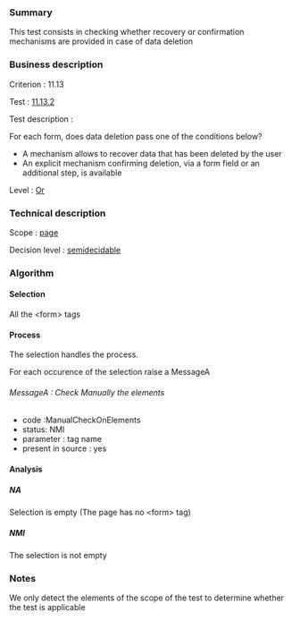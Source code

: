 ### Summary

This test consists in checking whether recovery or confirmation
mechanisms are provided in case of data deletion

### Business description

Criterion : 11.13

Test : [11.13.2](http://www.accessiweb.org/index.php/accessiweb-22-english-version.html#test-11-13-2)

Test description :

For each form, does data deletion pass one of the conditions below?

-   A mechanism allows to recover data that has been deleted by the user
-   An explicit mechanism confirming deletion, via a form field or an
    additional step, is available

Level : [Or](/en/category/rules-design/accessiweb-11/level/or)

### Technical description

Scope : [page](/en/category/rules-design/accessiweb-11/scope/page)

Decision level :
[semidecidable](/en/category/rules-design/accessiweb-11/decision-level/semidecidable)

### Algorithm

#### Selection

All the <form\> tags

#### Process

The selection handles the process.

For each occurence of the selection raise a MessageA

###### MessageA : Check Manually the elements

-   code :ManualCheckOnElements
-   status: NMI
-   parameter : tag name
-   present in source : yes

#### Analysis

##### NA

Selection is empty (The page has no <form\> tag)

##### NMI

The selection is not empty

### Notes

We only detect the elements of the scope of the test to determine
whether the test is applicable

